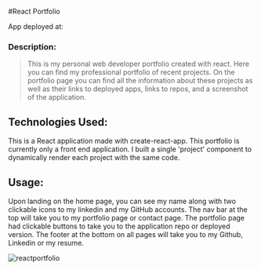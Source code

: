#React Portfolio


App deployed at:

### Description:
>This is my personal web developer portfolio created with react.  Here you can find my professional portfolio of recent projects.  On the portfolio page you can find all the information about these projects as well as their links to deployed apps, links to repos, and a screenshot of the application.   

## Technologies Used:
This is a React application made with create-react-app. This portfolio is currently only a front end application. I built a single 'project' component to dynamically render each project with the same code.  

## Usage:
Upon landing on the home page, you can see my name along with two clickable icons to my linkedin and my GitHub accounts. The nav bar at the top will take you to my portfolio page or contact page.  The portfolio page had clickable buttons to take you to the application repo or deployed version.  The footer at the bottom on all pages will take you to my Github, Linkedin or my resume.

![reactportfolio](https://github.com/ScarletBowen/portfolio-react/assets/109751916/d112820b-87a5-4504-8a5b-51d59253402d)
